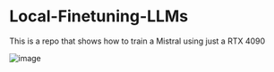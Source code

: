 # Local-Finetuning-LLMs
This is a repo that shows how to train a Mistral using just a RTX 4090


![image](https://github.com/user-attachments/assets/4ed2e15a-7c90-4242-bfaf-4e8bf23eadfd)
